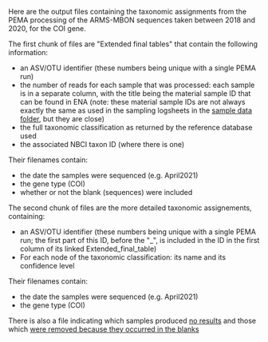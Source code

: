 Here are the output files containing the taxonomic assignments from the PEMA processing of the ARMS-MBON sequences taken between 2018 and 2020, for the COI gene. 

The first chunk of files are "Extended final tables" that contain the following information:
* an ASV/OTU identifier (these numbers being unique with a single PEMA run)
* the number of reads for each sample that was processed: each sample is in a separate column, with the title being the material sample ID that can be found in ENA (note: these material sample IDs are not always exactly the same as used in the sampling logsheets in the [sample data folder](https://github.com/arms-mbon/data_workspace/tree/main/qualitycontrolled_data/combined), but they are close)  
* the full taxonomic classification as returned by the reference database used
* the associated NBCI taxon ID (where there is one)
   
Their filenames contain:
* the date the samples were sequenced (e.g. April2021)
* the gene type (COI)
* whether or not the blank (sequences) were included

The second chunk of files are the more detailed taxonomic assignements, containing:
* an ASV/OTU identifier  (these numbers being unique with a single PEMA run; the first part of this ID, before the "_", is included in the ID in the first column of its linked Extended_final_table)
* For each node of the taxonomic classification: its name and its confidence level
  
Their filenames contain:
* the date the samples were sequenced (e.g. April2021)
* the gene type (COI)

There is also a file indicating which samples produced [no results](https://github.com/arms-mbon/analysis_release_001/tree/main/taxonomic_assignments/Samples_with_no_results.xlsx) 
and those which [were removed because they occurred in the blanks](https://github.com/arms-mbon/analysis_release_001/tree/main/taxonomic_assignments/OTUs_ASVs%20that%20were%20removed_modified%20because%20they%20occurred%20in%20the%20blanks.xlsx)
